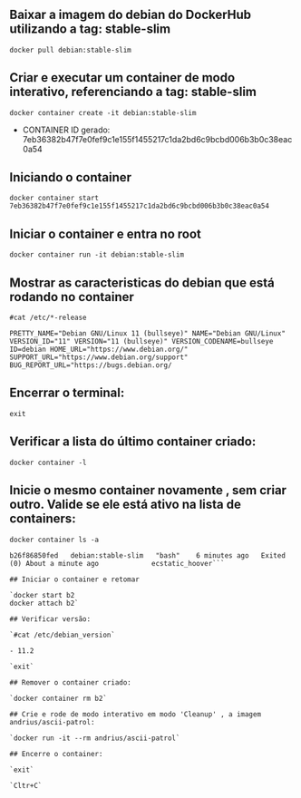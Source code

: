 ## Baixar a imagem do debian do DockerHub utilizando a tag: stable-slim

`docker pull debian:stable-slim`

 ## Criar e executar um container de modo interativo, referenciando a tag: stable-slim

`docker container create -it debian:stable-slim`

  - CONTAINER ID gerado: 7eb36382b47f7e0fef9c1e155f1455217c1da2bd6c9bcbd006b3b0c38eac0a54

## Iniciando o container 

`docker container start 7eb36382b47f7e0fef9c1e155f1455217c1da2bd6c9bcbd006b3b0c38eac0a54`

## Iniciar o container e entra no root
 
 `docker container run -it debian:stable-slim`
 
## Mostrar as caracteristicas do debian que está rodando no container
 
 `#cat /etc/*-release`
 
``PRETTY_NAME="Debian GNU/Linux 11 (bullseye)"
NAME="Debian GNU/Linux"
VERSION_ID="11"
VERSION="11 (bullseye)"
VERSION_CODENAME=bullseye
ID=debian
HOME_URL="https://www.debian.org/"
SUPPORT_URL="https://www.debian.org/support"
BUG_REPORT_URL="https://bugs.debian.org/``

## Encerrar o terminal: 

`exit`

## Verificar a lista do último container criado:

`docker container -l` 

## Inicie o mesmo container novamente , sem criar outro. Valide se ele está ativo na lista de containers:

`docker container ls -a`

```CONTAINER ID   IMAGE                COMMAND   CREATED         STATUS                          PORTS     NAMES
b26f86850fed   debian:stable-slim   "bash"    6 minutes ago   Exited (0) About a minute ago             ecstatic_hoover```

## Iniciar o container e retomar

`docker start b2
docker attach b2`

## Verificar versão: 

`#cat /etc/debian_version`

- 11.2

`exit`

## Remover o container criado:

`docker container rm b2`

## Crie e rode de modo interativo em modo 'Cleanup' , a imagem andrius/ascii-patrol:

`docker run -it --rm andrius/ascii-patrol`

## Encerre o container:

`exit`

`Cltr+C`


